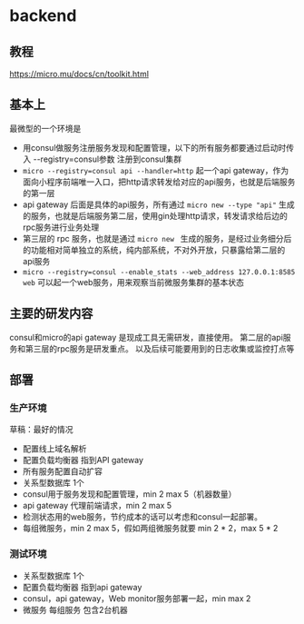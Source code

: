 # backend

## 教程
https://micro.mu/docs/cn/toolkit.html

## 基本上
最微型的一个环境是
- 用consul做服务注册服务发现和配置管理，以下的所有服务都要通过启动时传入 --registry=consul参数 注册到consul集群
- `micro --registry=consul api --handler=http` 起一个api gateway，作为面向小程序前端唯一入口，把http请求转发给对应的api服务，也就是后端服务的第一层
- api gateway 后面是具体的api服务，所有通过 `micro new --type "api"` 生成的服务，也就是后端服务第二层，使用gin处理http请求，转发请求给后边的rpc服务进行业务处理
- 第三层的 rpc 服务，也就是通过 `micro new ` 生成的服务，是经过业务细分后的功能相对简单独立的系统，纯内部系统，不对外开放，只暴露给第二层的api服务
- `micro --registry=consul --enable_stats --web_address 127.0.0.1:8585 web` 可以起一个web服务，用来观察当前微服务集群的基本状态

## 主要的研发内容
consul和micro的api gateway 是现成工具无需研发，直接使用。
第二层的api服务和第三层的rpc服务是研发重点。
以及后续可能要用到的日志收集或监控打点等

## 部署
### 生产环境

草稿：最好的情况
- 配置线上域名解析
- 配置负载均衡器 指到API gateway
- 所有服务配置自动扩容
- 关系型数据库 1个
- consul用于服务发现和配置管理，min 2 max 5（机器数量）
- api gateway 代理前端请求，min 2 max 5
- 检测状态用的web服务，节约成本的话可以考虑和consul一起部署。
- 每组微服务，min 2 max 5，假如两组微服务就要 min 2 * 2，max 5 * 2

### 测试环境
- 关系型数据库 1个
- 配置负载均衡器 指到api gateway
- consul，api gateway，Web monitor服务部署一起，min max 2
- 微服务 每组服务 包含2台机器

